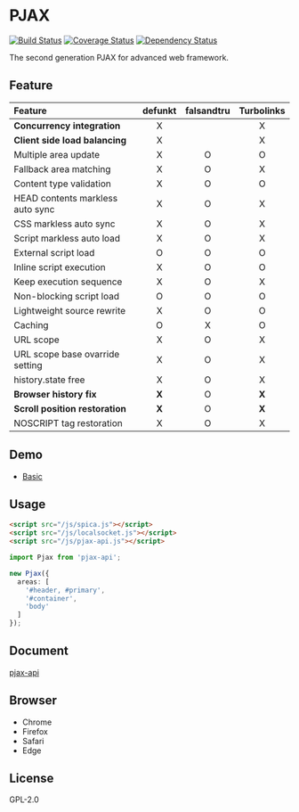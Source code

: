 # PJAX

[![Build Status](https://travis-ci.org/falsandtru/pjax-api.svg?branch=master)](https://travis-ci.org/falsandtru/pjax-api)
[![Coverage Status](https://coveralls.io/repos/falsandtru/pjax-api/badge.svg?branch=master&service=github)](https://coveralls.io/github/falsandtru/pjax-api?branch=master)
[![Dependency Status](https://gemnasium.com/falsandtru/pjax-api.svg)](https://gemnasium.com/falsandtru/pjax-api)

The second generation PJAX for advanced web framework.

## Feature

|Feature|defunkt|falsandtru|Turbolinks|
|:------|:-----:|:--------:|:--------:|
|**Concurrency integration**|X| |X|
|**Client side load balancing**|X| |X|
|Multiple area update|X|O|O|
|Fallback area matching|X|O|X|
|Content type validation|X|O|O|
|HEAD contents markless auto sync|X|O|X|
|CSS markless auto sync|X|O|X|
|Script markless auto load|X|O|X|
|External script load|O|O|O|
|Inline script execution|X|O|O|
|Keep execution sequence|X|O|X|
|Non-blocking script load|O|O|O|
|Lightweight source rewrite|X|O|O|
|Caching|O|X|O|
|URL scope|X|O|X|
|URL scope base ovarride setting|X|O|X|
|history.state free|X|O|X|
|**Browser history fix**|**X**|O|**X**|
|**Scroll position restoration**|**X**|O|**X**|
|NOSCRIPT tag restoration|X|O|X|

## Demo

- <a href="http://falsandtru.github.io/pjax-api/demo/basic/1.html" target="_blank">Basic</a>

## Usage

```html
<script src="/js/spica.js"></script>
<script src="/js/localsocket.js"></script>
<script src="/js/pjax-api.js"></script>
```

```ts
import Pjax from 'pjax-api';

new Pjax({
  areas: [
    '#header, #primary',
    '#container',
    'body'
  ]
});
```

## Document

<a href="http://falsandtru.github.io/pjax-api" target="_blank">pjax-api</a>

## Browser

* Chrome
* Firefox
* Safari
* Edge

## License

GPL-2.0
